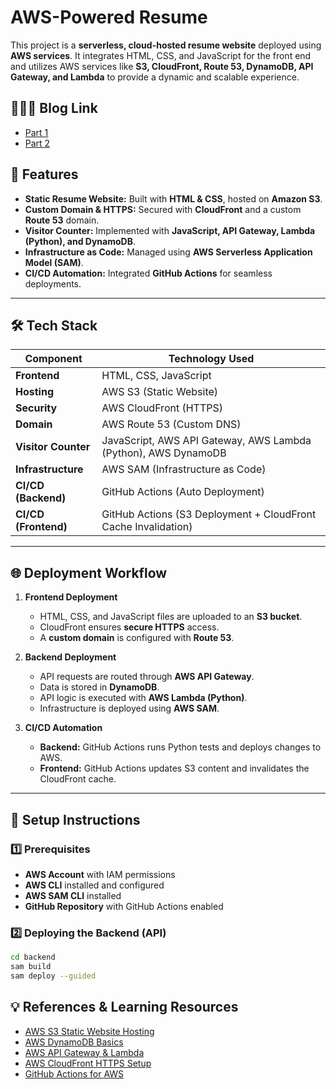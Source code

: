 # AWS-Powered Resume

This project is a **serverless, cloud-hosted resume website** deployed using **AWS services**. It integrates HTML, CSS, and JavaScript for the front end and utilizes AWS services like **S3, CloudFront, Route 53, DynamoDB, API Gateway, and Lambda** to provide a dynamic and scalable experience.

## 👩🏽‍💻 Blog Link
- [Part 1 ](https://dev.to/onetayjones/cloud-ready-resume-html-to-aws-4e9f)
- [Part 2 ](https://dev.to/onetayjones/how-i-turned-my-resume-website-into-a-cloud-powered-project-2427)

## 🚀 Features

- **Static Resume Website:** Built with **HTML & CSS**, hosted on **Amazon S3**.
- **Custom Domain & HTTPS:** Secured with **CloudFront** and a custom **Route 53** domain.
- **Visitor Counter:** Implemented with **JavaScript, API Gateway, Lambda (Python), and DynamoDB**.
- **Infrastructure as Code:** Managed using **AWS Serverless Application Model (SAM)**.
- **CI/CD Automation:** Integrated **GitHub Actions** for seamless deployments.

---

## 🛠️ Tech Stack

| Component             | Technology Used |
|----------------------|----------------|
| **Frontend**        | HTML, CSS, JavaScript |
| **Hosting**         | AWS S3 (Static Website) |
| **Security**        | AWS CloudFront (HTTPS) |
| **Domain**          | AWS Route 53 (Custom DNS) |
| **Visitor Counter** | JavaScript, AWS API Gateway, AWS Lambda (Python), AWS DynamoDB |
| **Infrastructure**  | AWS SAM (Infrastructure as Code) |
| **CI/CD (Backend)** | GitHub Actions (Auto Deployment) |
| **CI/CD (Frontend)**| GitHub Actions (S3 Deployment + CloudFront Cache Invalidation) |

---

## 🌐 Deployment Workflow

1. **Frontend Deployment**
   - HTML, CSS, and JavaScript files are uploaded to an **S3 bucket**.
   - CloudFront ensures **secure HTTPS** access.
   - A **custom domain** is configured with **Route 53**.

2. **Backend Deployment**
   - API requests are routed through **AWS API Gateway**.
   - Data is stored in **DynamoDB**.
   - API logic is executed with **AWS Lambda (Python)**.
   - Infrastructure is deployed using **AWS SAM**.

3. **CI/CD Automation**
   - **Backend:** GitHub Actions runs Python tests and deploys changes to AWS.
   - **Frontend:** GitHub Actions updates S3 content and invalidates the CloudFront cache.

---

## 📜 Setup Instructions

### 1️⃣ Prerequisites

- **AWS Account** with IAM permissions
- **AWS CLI** installed and configured
- **AWS SAM CLI** installed
- **GitHub Repository** with GitHub Actions enabled

### 2️⃣ Deploying the Backend (API)

```sh
cd backend
sam build
sam deploy --guided
```

## 💡 References & Learning Resources

- [AWS S3 Static Website Hosting](https://docs.aws.amazon.com/AmazonS3/latest/userguide/WebsiteHosting.html)
- [AWS DynamoDB Basics](https://aws.amazon.com/dynamodb/)
- [AWS API Gateway & Lambda](https://docs.aws.amazon.com/apigateway/latest/developerguide/welcome.html)
- [AWS CloudFront HTTPS Setup](https://docs.aws.amazon.com/AmazonCloudFront/latest/DeveloperGuide/GettingStarted.html)
- [GitHub Actions for AWS](https://docs.github.com/en/actions)

